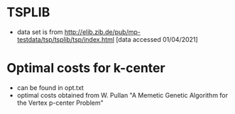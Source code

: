 # TSPLIB
- data set is from http://elib.zib.de/pub/mp-testdata/tsp/tsplib/tsp/index.html [data accessed 01/04/2021]

# Optimal costs for k-center
- can be found in opt.txt
- optimal costs obtained from W. Pullan "A Memetic Genetic Algorithm for the Vertex p-center Problem"

